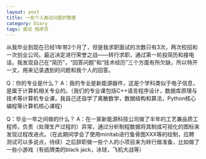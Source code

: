 ```yaml
--- 
layout: post 
title: 一些个人面试问题的整理 
category: Diary 
tags: 面试 程序员  
---
```


从我毕业到现在已经1年带2个月了，但是我求职面试的次数只有3次，两次校招和一次创业公司。最近决定进行荣誉之战——转行求职，通过第一轮投简历和接电话，我发现自己在“简历”，“回答问题”和“技术经历”三个方面有所欠缺，所以特开一文，用来记录遇到的问题和我个人的回答。

Q：你的专业是什么？
A：我的专业是新能源器件，这是个学科类似于电子信息，是属于计算机相关专业的。（我们的专业课包括C++语言程序设计，数据库原理与技术等计算机专业课，我自己还自学了离散数学，数据结构和算法，Python核心编程等计算机核心课程）

Q：毕业一年之间做的什么？
A：在一家新能源科技公司做了半年的工艺兼品质工程师，负责（处理生产过程的）异常，通过分析制程数据将其制成可视化的图标来发现过程改进点。（在此期间学会了使用minitab进行鱼骨图XXX等的绘制，应聘测试可以多说点，待续）之后辞职做一些个人的小项目来为转行做准备，比如做了一些小游戏（有纸牌类的black jack，冰球，飞机大战等）